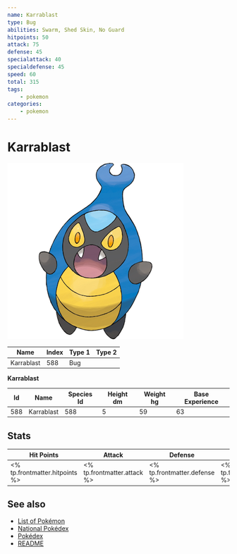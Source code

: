 ```yaml
---
name: Karrablast
type: Bug
abilities: Swarm, Shed Skin, No Guard
hitpoints: 50
attack: 75
defense: 45
specialattack: 40
specialdefense: 45
speed: 60
total: 315
tags:
    - pokemon
categories:
    - pokemon
---
```


# Karrablast


![Karrablast](images/588.png)

| **Name** | **Index** | **Type 1** | **Type 2** |
|----|----|----|----|
| Karrablast | 588 | Bug  |  |

**Karrablast** 




| **Id** | **Name** | **Species Id** | **Height dm** | **Weight hg** | **Base Experience** |
|--------|----------|----------------|------------|------------|---------------------|
| 588 | Karrablast | 588 | 5 | 59 | 63 |



## Stats

| **Hit Points** | **Attack** | **Defense** | **Special Attack** | **Special Defense** | **Speed** | **Total** |
|----------------|------------|-------------|--------------------|---------------------|-----------|-----------|
| <% tp.frontmatter.hitpoints %> | <% tp.frontmatter.attack %> | <% tp.frontmatter.defense %> | <% tp.frontmatter.specialattack %> | <% tp.frontmatter.specialdefense %> | <% tp.frontmatter.speed %> | <% tp.frontmatter.total %> |

## See also

- [List of Pokémon](../pokemon.md)
- [National Pokédex](../national_pokedex.md)
- [Pokédex](../pokedex.md)
- [README](../README.md)
